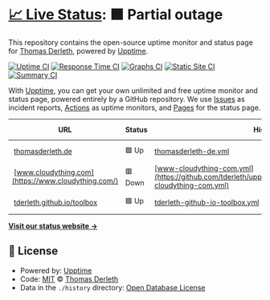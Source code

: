 # [📈 Live Status](https://tderleth.github.io/upptime): <!--live status--> **🟧 Partial outage**

This repository contains the open-source uptime monitor and status page for [Thomas Derleth](https://thomasderleth.de/), powered by [Upptime](https://github.com/upptime/upptime).

[![Uptime CI](https://github.com/tderleth/upptime/workflows/Uptime%20CI/badge.svg)](https://github.com/tderleth/upptime/actions?query=workflow%3A%22Uptime+CI%22)
[![Response Time CI](https://github.com/tderleth/upptime/workflows/Response%20Time%20CI/badge.svg)](https://github.com/tderleth/upptime/actions?query=workflow%3A%22Response+Time+CI%22)
[![Graphs CI](https://github.com/tderleth/upptime/workflows/Graphs%20CI/badge.svg)](https://github.com/tderleth/upptime/actions?query=workflow%3A%22Graphs+CI%22)
[![Static Site CI](https://github.com/tderleth/upptime/workflows/Static%20Site%20CI/badge.svg)](https://github.com/tderleth/upptime/actions?query=workflow%3A%22Static+Site+CI%22)
[![Summary CI](https://github.com/tderleth/upptime/workflows/Summary%20CI/badge.svg)](https://github.com/tderleth/upptime/actions?query=workflow%3A%22Summary+CI%22)

With [Upptime](https://upptime.js.org), you can get your own unlimited and free uptime monitor and status page, powered entirely by a GitHub repository. We use [Issues](https://github.com/tderleth/upptime/issues) as incident reports, [Actions](https://github.com/tderleth/upptime/actions) as uptime monitors, and [Pages](https://tderleth.github.io/upptime) for the status page.

<!--start: status pages-->
<!-- This summary is generated by Upptime (https://github.com/upptime/upptime) -->
<!-- Do not edit this manually, your changes will be overwritten -->
<!-- prettier-ignore -->
| URL | Status | History | Response Time | Uptime |
| --- | ------ | ------- | ------------- | ------ |
| <img alt="" src="https://thomasderleth.de/favicon.ico" height="13"> [thomasderleth.de](https://thomasderleth.de/) | 🟩 Up | [thomasderleth-de.yml](https://github.com/tderleth/upptime/commits/HEAD/history/thomasderleth-de.yml) | <details><summary><img alt="Response time graph" src="./graphs/thomasderleth-de/response-time-week.png" height="20"> 235ms</summary><br><a href="https://tderleth.github.io/upptime/history/thomasderleth-de"><img alt="Response time 425" src="https://img.shields.io/endpoint?url=https%3A%2F%2Fraw.githubusercontent.com%2Ftderleth%2Fupptime%2FHEAD%2Fapi%2Fthomasderleth-de%2Fresponse-time.json"></a><br><a href="https://tderleth.github.io/upptime/history/thomasderleth-de"><img alt="24-hour response time 126" src="https://img.shields.io/endpoint?url=https%3A%2F%2Fraw.githubusercontent.com%2Ftderleth%2Fupptime%2FHEAD%2Fapi%2Fthomasderleth-de%2Fresponse-time-day.json"></a><br><a href="https://tderleth.github.io/upptime/history/thomasderleth-de"><img alt="7-day response time 235" src="https://img.shields.io/endpoint?url=https%3A%2F%2Fraw.githubusercontent.com%2Ftderleth%2Fupptime%2FHEAD%2Fapi%2Fthomasderleth-de%2Fresponse-time-week.json"></a><br><a href="https://tderleth.github.io/upptime/history/thomasderleth-de"><img alt="30-day response time 271" src="https://img.shields.io/endpoint?url=https%3A%2F%2Fraw.githubusercontent.com%2Ftderleth%2Fupptime%2FHEAD%2Fapi%2Fthomasderleth-de%2Fresponse-time-month.json"></a><br><a href="https://tderleth.github.io/upptime/history/thomasderleth-de"><img alt="1-year response time 441" src="https://img.shields.io/endpoint?url=https%3A%2F%2Fraw.githubusercontent.com%2Ftderleth%2Fupptime%2FHEAD%2Fapi%2Fthomasderleth-de%2Fresponse-time-year.json"></a></details> | <details><summary><a href="https://tderleth.github.io/upptime/history/thomasderleth-de">100.00%</a></summary><a href="https://tderleth.github.io/upptime/history/thomasderleth-de"><img alt="All-time uptime 99.99%" src="https://img.shields.io/endpoint?url=https%3A%2F%2Fraw.githubusercontent.com%2Ftderleth%2Fupptime%2FHEAD%2Fapi%2Fthomasderleth-de%2Fuptime.json"></a><br><a href="https://tderleth.github.io/upptime/history/thomasderleth-de"><img alt="24-hour uptime 100.00%" src="https://img.shields.io/endpoint?url=https%3A%2F%2Fraw.githubusercontent.com%2Ftderleth%2Fupptime%2FHEAD%2Fapi%2Fthomasderleth-de%2Fuptime-day.json"></a><br><a href="https://tderleth.github.io/upptime/history/thomasderleth-de"><img alt="7-day uptime 100.00%" src="https://img.shields.io/endpoint?url=https%3A%2F%2Fraw.githubusercontent.com%2Ftderleth%2Fupptime%2FHEAD%2Fapi%2Fthomasderleth-de%2Fuptime-week.json"></a><br><a href="https://tderleth.github.io/upptime/history/thomasderleth-de"><img alt="30-day uptime 100.00%" src="https://img.shields.io/endpoint?url=https%3A%2F%2Fraw.githubusercontent.com%2Ftderleth%2Fupptime%2FHEAD%2Fapi%2Fthomasderleth-de%2Fuptime-month.json"></a><br><a href="https://tderleth.github.io/upptime/history/thomasderleth-de"><img alt="1-year uptime 100.00%" src="https://img.shields.io/endpoint?url=https%3A%2F%2Fraw.githubusercontent.com%2Ftderleth%2Fupptime%2FHEAD%2Fapi%2Fthomasderleth-de%2Fuptime-year.json"></a></details>
| <img alt="" src="https://www.cloudything.com/favicon.ico" height="13"> [www.cloudything.com](https://www.cloudything.com/) | 🟥 Down | [www-cloudything-com.yml](https://github.com/tderleth/upptime/commits/HEAD/history/www-cloudything-com.yml) | <details><summary><img alt="Response time graph" src="./graphs/www-cloudything-com/response-time-week.png" height="20"> 0ms</summary><br><a href="https://tderleth.github.io/upptime/history/www-cloudything-com"><img alt="Response time 291" src="https://img.shields.io/endpoint?url=https%3A%2F%2Fraw.githubusercontent.com%2Ftderleth%2Fupptime%2FHEAD%2Fapi%2Fwww-cloudything-com%2Fresponse-time.json"></a><br><a href="https://tderleth.github.io/upptime/history/www-cloudything-com"><img alt="24-hour response time 0" src="https://img.shields.io/endpoint?url=https%3A%2F%2Fraw.githubusercontent.com%2Ftderleth%2Fupptime%2FHEAD%2Fapi%2Fwww-cloudything-com%2Fresponse-time-day.json"></a><br><a href="https://tderleth.github.io/upptime/history/www-cloudything-com"><img alt="7-day response time 0" src="https://img.shields.io/endpoint?url=https%3A%2F%2Fraw.githubusercontent.com%2Ftderleth%2Fupptime%2FHEAD%2Fapi%2Fwww-cloudything-com%2Fresponse-time-week.json"></a><br><a href="https://tderleth.github.io/upptime/history/www-cloudything-com"><img alt="30-day response time 0" src="https://img.shields.io/endpoint?url=https%3A%2F%2Fraw.githubusercontent.com%2Ftderleth%2Fupptime%2FHEAD%2Fapi%2Fwww-cloudything-com%2Fresponse-time-month.json"></a><br><a href="https://tderleth.github.io/upptime/history/www-cloudything-com"><img alt="1-year response time 294" src="https://img.shields.io/endpoint?url=https%3A%2F%2Fraw.githubusercontent.com%2Ftderleth%2Fupptime%2FHEAD%2Fapi%2Fwww-cloudything-com%2Fresponse-time-year.json"></a></details> | <details><summary><a href="https://tderleth.github.io/upptime/history/www-cloudything-com">0.00%</a></summary><a href="https://tderleth.github.io/upptime/history/www-cloudything-com"><img alt="All-time uptime 88.04%" src="https://img.shields.io/endpoint?url=https%3A%2F%2Fraw.githubusercontent.com%2Ftderleth%2Fupptime%2FHEAD%2Fapi%2Fwww-cloudything-com%2Fuptime.json"></a><br><a href="https://tderleth.github.io/upptime/history/www-cloudything-com"><img alt="24-hour uptime 0.00%" src="https://img.shields.io/endpoint?url=https%3A%2F%2Fraw.githubusercontent.com%2Ftderleth%2Fupptime%2FHEAD%2Fapi%2Fwww-cloudything-com%2Fuptime-day.json"></a><br><a href="https://tderleth.github.io/upptime/history/www-cloudything-com"><img alt="7-day uptime 0.00%" src="https://img.shields.io/endpoint?url=https%3A%2F%2Fraw.githubusercontent.com%2Ftderleth%2Fupptime%2FHEAD%2Fapi%2Fwww-cloudything-com%2Fuptime-week.json"></a><br><a href="https://tderleth.github.io/upptime/history/www-cloudything-com"><img alt="30-day uptime 1.38%" src="https://img.shields.io/endpoint?url=https%3A%2F%2Fraw.githubusercontent.com%2Ftderleth%2Fupptime%2FHEAD%2Fapi%2Fwww-cloudything-com%2Fuptime-month.json"></a><br><a href="https://tderleth.github.io/upptime/history/www-cloudything-com"><img alt="1-year uptime 81.52%" src="https://img.shields.io/endpoint?url=https%3A%2F%2Fraw.githubusercontent.com%2Ftderleth%2Fupptime%2FHEAD%2Fapi%2Fwww-cloudything-com%2Fuptime-year.json"></a></details>
| <img alt="" src="https://icons.duckduckgo.com/ip3/tderleth.github.io.ico" height="13"> [tderleth.github.io/toolbox](https://tderleth.github.io/toolbox/) | 🟩 Up | [tderleth-github-io-toolbox.yml](https://github.com/tderleth/upptime/commits/HEAD/history/tderleth-github-io-toolbox.yml) | <details><summary><img alt="Response time graph" src="./graphs/tderleth-github-io-toolbox/response-time-week.png" height="20"> 90ms</summary><br><a href="https://tderleth.github.io/upptime/history/tderleth-github-io-toolbox"><img alt="Response time 99" src="https://img.shields.io/endpoint?url=https%3A%2F%2Fraw.githubusercontent.com%2Ftderleth%2Fupptime%2FHEAD%2Fapi%2Ftderleth-github-io-toolbox%2Fresponse-time.json"></a><br><a href="https://tderleth.github.io/upptime/history/tderleth-github-io-toolbox"><img alt="24-hour response time 23" src="https://img.shields.io/endpoint?url=https%3A%2F%2Fraw.githubusercontent.com%2Ftderleth%2Fupptime%2FHEAD%2Fapi%2Ftderleth-github-io-toolbox%2Fresponse-time-day.json"></a><br><a href="https://tderleth.github.io/upptime/history/tderleth-github-io-toolbox"><img alt="7-day response time 90" src="https://img.shields.io/endpoint?url=https%3A%2F%2Fraw.githubusercontent.com%2Ftderleth%2Fupptime%2FHEAD%2Fapi%2Ftderleth-github-io-toolbox%2Fresponse-time-week.json"></a><br><a href="https://tderleth.github.io/upptime/history/tderleth-github-io-toolbox"><img alt="30-day response time 81" src="https://img.shields.io/endpoint?url=https%3A%2F%2Fraw.githubusercontent.com%2Ftderleth%2Fupptime%2FHEAD%2Fapi%2Ftderleth-github-io-toolbox%2Fresponse-time-month.json"></a><br><a href="https://tderleth.github.io/upptime/history/tderleth-github-io-toolbox"><img alt="1-year response time 105" src="https://img.shields.io/endpoint?url=https%3A%2F%2Fraw.githubusercontent.com%2Ftderleth%2Fupptime%2FHEAD%2Fapi%2Ftderleth-github-io-toolbox%2Fresponse-time-year.json"></a></details> | <details><summary><a href="https://tderleth.github.io/upptime/history/tderleth-github-io-toolbox">100.00%</a></summary><a href="https://tderleth.github.io/upptime/history/tderleth-github-io-toolbox"><img alt="All-time uptime 100.00%" src="https://img.shields.io/endpoint?url=https%3A%2F%2Fraw.githubusercontent.com%2Ftderleth%2Fupptime%2FHEAD%2Fapi%2Ftderleth-github-io-toolbox%2Fuptime.json"></a><br><a href="https://tderleth.github.io/upptime/history/tderleth-github-io-toolbox"><img alt="24-hour uptime 100.00%" src="https://img.shields.io/endpoint?url=https%3A%2F%2Fraw.githubusercontent.com%2Ftderleth%2Fupptime%2FHEAD%2Fapi%2Ftderleth-github-io-toolbox%2Fuptime-day.json"></a><br><a href="https://tderleth.github.io/upptime/history/tderleth-github-io-toolbox"><img alt="7-day uptime 100.00%" src="https://img.shields.io/endpoint?url=https%3A%2F%2Fraw.githubusercontent.com%2Ftderleth%2Fupptime%2FHEAD%2Fapi%2Ftderleth-github-io-toolbox%2Fuptime-week.json"></a><br><a href="https://tderleth.github.io/upptime/history/tderleth-github-io-toolbox"><img alt="30-day uptime 100.00%" src="https://img.shields.io/endpoint?url=https%3A%2F%2Fraw.githubusercontent.com%2Ftderleth%2Fupptime%2FHEAD%2Fapi%2Ftderleth-github-io-toolbox%2Fuptime-month.json"></a><br><a href="https://tderleth.github.io/upptime/history/tderleth-github-io-toolbox"><img alt="1-year uptime 100.00%" src="https://img.shields.io/endpoint?url=https%3A%2F%2Fraw.githubusercontent.com%2Ftderleth%2Fupptime%2FHEAD%2Fapi%2Ftderleth-github-io-toolbox%2Fuptime-year.json"></a></details>

<!--end: status pages-->

[**Visit our status website →**](https://tderleth.github.io/upptime)

## 📄 License

- Powered by: [Upptime](https://github.com/upptime/upptime)
- Code: [MIT](./LICENSE) © [Thomas Derleth](https://thomasderleth.de/)
- Data in the `./history` directory: [Open Database License](https://opendatacommons.org/licenses/odbl/1-0/)

